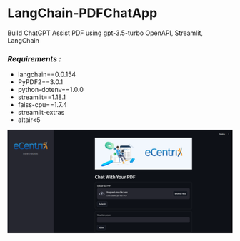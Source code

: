# LangChain-PDFChatApp
Build ChatGPT Assist PDF using gpt-3.5-turbo
OpenAPI, Streamlit, LangChain
### *Requirements :*
- langchain==0.0.154
- PyPDF2==3.0.1
- python-dotenv==1.0.0
- streamlit==1.18.1
- faiss-cpu==1.7.4
- streamlit-extras
- altair<5

<p align="center">
    <img src="UI.png">
</p>
